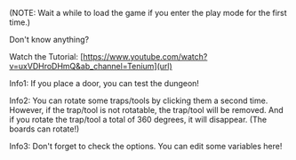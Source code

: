 (NOTE: Wait a while to load the game if you enter the play mode for the  first time.)

Don't know anything?

Watch the Tutorial:
[https://www.youtube.com/watch?v=uxVDHroDHmQ&ab_channel=Tenium](url)


Info1: If you place a door, you can test the dungeon!

Info2: You can rotate some traps/tools by clicking them a second time. However, if the trap/tool is not rotatable, the trap/tool will be removed. And if you rotate the trap/tool a total of 360 degrees, it will disappear. (The boards can rotate!)

Info3: Don't forget to check the options. You can edit some variables here!

